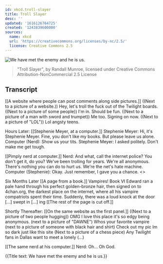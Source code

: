```yaml
---
id: xkcd.troll-slayer
title: Troll Slayer
desc: ''
updated: '1616126764725'
created: '1243839600000'
sources:
  name: xkcd
  url: 'https://creativecommons.org/licenses/by-nc/2.5/'
  license: Creative Commons 2.5
---
```

![We have met the enemy and he is us.](https://imgs.xkcd.com/comics/troll_slayer.png)
> "Troll Slayer", by Randall Munroe, licensed under Creative Commons Attribution-NonCommercial 2.5 License

## Transcript
[[A website where people can post comments along side pictures.]]
((Next to a picture of a website.)) Hey, let's troll the fuck out of the Twilight boards.
((Next to a picture of some people)) I'm in.  Should be fun.
((Next to a picture of a man with sword and trumpet)) Me too. Signing on now.
((Next to a picture of "LOL")) Lol angsty teens.

Hours Later:
[[Stephenie Meyer, at a computer.]]
Stephenie Meyer: Hi, it's Stephenie Meyer. Fine, you don't like my books. But please leave us alone.
Computer (Nerd): Show us your tits.
Stephenie Meyer: I asked politely. Don't make me get tough.

[[Pimply nerd at computer.]]
Nerd: And what, call the internet police? You don't get it, do you? We've been trolling for years. We're all anonymous. There's nothing you can do to hurt us. We're the net's hate machine.
Computer (Stephenie): Okay. Just remember, I gave you a chance. <<Disconnected>>

Six Months Later
[[A page from a book.]]
Vampires! Book VI
Edward ran a pale hand through his perfect golden-bronze hair, then signed on to 4chan.org, the darkest place on the internet, where all his vampire compatriots spent their time.
Suddenly, there was a loud knock at the door [...] swept in [...] ing
[[The rest of the page is cut off.]]

Shortly Thereafter:
[[On the same website as the first panel.]]
((Next to a picture of two people hugging)) OMG I love this place it's so edgy being anonymous.
(next to a picture of "DAWNE") Whos your favorite vampire
(next to a picture of someone with black hair and shirt) Check out my pic Im so dark just like this site
(Next to a picture of a chess piece) Any Twilight fans in Dallas want to meet a lonely (...)

[[The same nerd at his computer.]]
Nerd: Oh... Oh God.

{{Title text: We have met the enemy and he is us.}}

